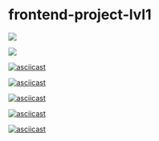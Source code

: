 # frontend-project-lvl1

<a href="https://codeclimate.com/github/codeclimate/codeclimate/maintainability"><img src="https://api.codeclimate.com/v1/badges/a99a88d28ad37a79dbf6/maintainability" /></a>


![](https://github.com/agaevramesh/frontend-project-lvl1/workflows/lint-project-lvl1/badge.svg)


[![asciicast](https://asciinema.org/a/8B5HY33jAAVVFW775Na9Nx7XK.svg)](https://asciinema.org/a/8B5HY33jAAVVFW775Na9Nx7XK)

[![asciicast](https://asciinema.org/a/tUAd99O4dVIMgO62aaBUi2Aem.svg)](https://asciinema.org/a/tUAd99O4dVIMgO62aaBUi2Aem)

[![asciicast](https://asciinema.org/a/TJxxLScnZAGTcUEIRDiOSWLy2.svg)](https://asciinema.org/a/TJxxLScnZAGTcUEIRDiOSWLy2)

[![asciicast](https://asciinema.org/a/A4jCYraktPGYsKZakJMrfcoJz.svg)](https://asciinema.org/a/A4jCYraktPGYsKZakJMrfcoJz)

[![asciicast](https://asciinema.org/a/vVxVZ8mvAEMe6ay8Ycg6oHa7A.svg)](https://asciinema.org/a/vVxVZ8mvAEMe6ay8Ycg6oHa7A)